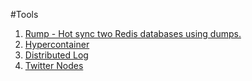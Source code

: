 #Tools

1. [Rump - Hot sync two Redis databases using dumps.](https://github.com/stickermule/rump)
2. [Hypercontainer](https://docs.hypercontainer.io/index.html)
3. [Distributed Log](https://github.com/twitter/distributedlog)
4. [Twitter Nodes](https://blog.twitter.com/2016/simplify-service-dependencies-with-nodes)

